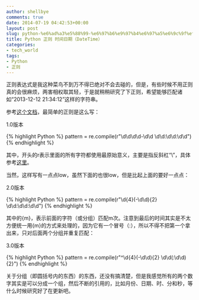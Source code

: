 ```yaml
---
author: shellbye
comments: true
date: 2014-07-19 04:42:53+00:00
layout: post
slug: python-%e6%ad%a3%e5%88%99-%e6%97%b6%e9%97%b4%e6%97%a5%e6%9c%9f%ef%bc%88datetime%ef%bc%89
title: Python 正则 时间日期（DateTime）
categories:
- tech_world
tags:
- Python
- 正则
---
```


正则表达式是我这种菜鸟不到万不得已绝对不会去碰的，但是，有些时候不用正则真的会很麻烦，两害相权取其轻，于是就稍稍研究了下正则，希望能够匹配诸如“2013-12-12 21:34:12”这样的字符串。

参考[这个文档](http://www.cnblogs.com/huxi/archive/2010/07/04/1771073.html)，最简单的正则是这么写：

1.0版本

{% highlight Python %}
pattern = re.compile(r"\d\d\d\d-\d\d \d\d:\d\d:\d\d")
{% endhighlight %}

其中，开头的r表示里面的所有字符都使用最原始意义，主要是指反斜杠“\”，具体参考[这里](http://stackoverflow.com/questions/2081640/what-exactly-do-u-and-r-string-flags-do-in-python-and-what-are-raw-string-l)。

当然，这样写有一点点low，虽然下面的也很low，但是比起上面的要好一点点：

2.0版本

{% highlight Python %}
pattern = re.compile(r"\d{4}(-\d\d){2} \d\d:\d\d:\d\d")
{% endhighlight %}

其中的{m}，表示前面的字符（或分组）匹配m次。注意到最后的时间其实是不太方便统一用{m}的方式来处理的，因为它有一个冒号（:），所以不得不把第一个拿出来，只对后面两个分组并重复匹配：

3.0版本

{% highlight Python %}
pattern = re.compile(r"^\d{4}(-\d\d){2} \d\d(:\d\d){2}")
{% endhighlight %}

关于分组（即圆括号内的东西）的东西，还没有搞清楚，但是我感觉所有的两个数字其实是可以分成一个组，然后不断的引用的，比如月份、日期、时、分和秒，等什么时候研究好了在更新吧。
